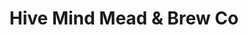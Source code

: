 ---
title: "Hive Mind Mead & Brew Co"
url: /portskewett/hive-mind-mead-und-brew-co/
shop: Spirituosen
---